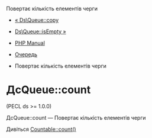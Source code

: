 Повертає кількість елементів черги

-   [« Ds\\Queue::copy](ds-queue.copy.html)
    
-   [Ds\\Queue::isEmpty »](ds-queue.isempty.html)
    
-   [PHP Manual](index.html)
    
-   [Очередь](class.ds-queue.html)
    
-   Повертає кількість елементів черги
    

# ДсQueue::count

(PECL ds >= 1.0.0)

ДсQueue::count — Повертає кількість елементів черги

Дивіться [Countable::count()](countable.count.html)